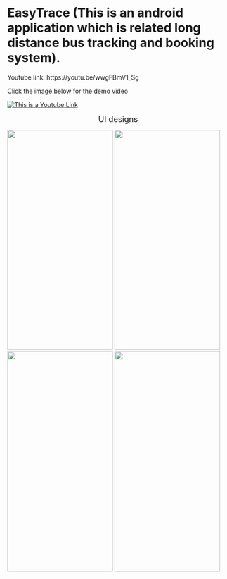 <!-- <head><link rel="stylesheet" href="styles.css"></head> -->
# EasyTrace (This is an android application which is related long distance bus tracking and booking system).
<p>Youtube link: https://youtu.be/wwgFBmV1_Sg</p>

Click the image below for the demo video

[![This is a Youtube Link](https://raw.githubusercontent.com/Nivesh98/EasyTrace/main/Assests/youtube%20thumbnail.png)](https://youtu.be/wwgFBmV1_Sg)

<p align="center"><font size="4">UI designs</font></p>

<div class="image-container">
   <img src="https://raw.githubusercontent.com/Nivesh98/EasyTrace/main/Assests/1%20(1).png" width="240" height="500">
   <img src="https://raw.githubusercontent.com/Nivesh98/EasyTrace/main/Assests/3.jpg" width="240" height="500">
   <img src="https://raw.githubusercontent.com/Nivesh98/EasyTrace/main/Assests/4.jpg" width="240" height="500">
   <img src="https://raw.githubusercontent.com/Nivesh98/EasyTrace/main/Assests/5.png" width="240" height="500">
</div>


